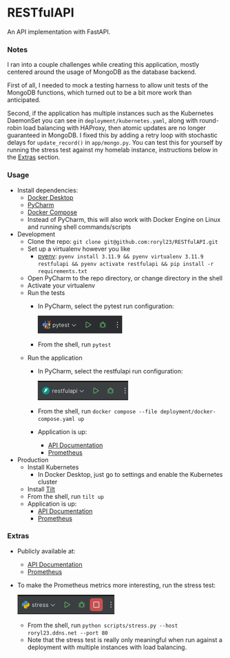 # RESTfulAPI

An API implementation with FastAPI.

### Notes

I ran into a couple challenges while creating this application,
mostly centered around the usage of MongoDB as the database backend.

First of all, I needed to mock a testing harness to allow unit
tests of the MongoDB functions, which turned out to be a bit more work than anticipated.

Second, if the application has multiple instances such as the
Kubernetes DaemonSet you can see in `deployment/kubernetes.yaml`,
along with round-robin load balancing with HAProxy, then
atomic updates are no longer guaranteed in MongoDB.
I fixed this by adding a retry loop with stochastic delays for
`update_record()` in `app/mongo.py`. You can test this for yourself
by running the stress test against my homelab instance, instructions
below in the [Extras](#extras) section.

### Usage

* Install dependencies:
  * [Docker Desktop](https://www.docker.com/products/docker-desktop/)
  * [PyCharm](https://www.jetbrains.com/pycharm/)
  * [Docker Compose](https://docs.docker.com/compose/install/)
  * Instead of PyCharm, this will also work with Docker Engine on Linux
    and running shell commands/scripts
* Development
  * Clone the repo: `git clone git@github.com:roryl23/RESTfulAPI.git`
  * Set up a virtualenv however you like
    * [pyenv](https://github.com/pyenv/pyenv?tab=readme-ov-file#installation): 
      `pyenv install 3.11.9 && pyenv virtualenv 3.11.9 restfulapi && pyenv activate restfulapi && pip install -r requirements.txt`
  * Open PyCharm to the repo directory, or change directory in the shell
  * Activate your virtualenv
  * Run the tests
    * In PyCharm, select the pytest run configuration:

      ![PyCharm](./docs/pytest.png)

    * From the shell, run `pytest`
  * Run the application
    * In PyCharm, select the restfulapi run configuration: 

      ![PyCharm](./docs/restfulapi.png)
    * From the shell, run `docker compose --file deployment/docker-compose.yaml up`
    * Application is up:
      * [API Documentation](http://localhost:8080/docs#/)
      * [Prometheus](http://localhost:9090/)
* Production
  * Install Kubernetes
    * In Docker Desktop, just go to settings and enable the Kubernetes cluster
  * Install [Tilt](https://docs.tilt.dev/)
  * From the shell, run `tilt up`
  * Application is up:
    * [API Documentation](http://localhost:8010/docs#/)
    * [Prometheus](http://localhost:9090/)

### Extras

* Publicly available at:
  * [API Documentation](http://roryl23.ddns.net/docs)
  * [Prometheus](http://roryl23.ddns.net:9090/graph?g0.expr=http_request_duration_milliseconds_bucket&g0.tab=0&g0.display_mode=lines&g0.show_exemplars=0&g0.range_input=5m)
* To make the Prometheus metrics more interesting, run the stress test:
      
  ![PyCharm](./docs/stress.png)
  * From the shell, run `python scripts/stress.py --host roryl23.ddns.net --port 80`
  * Note that the stress test is really only meaningful when run against
    a deployment with multiple instances with load balancing.
